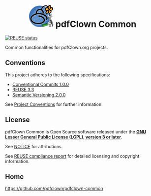 <!--
  SPDX-FileCopyrightText: 2025 Stefano Chizzolini and contributors

  SPDX-License-Identifier: CC-BY-SA-4.0
-->
<h1 align="center">
<picture>
<img alt="logo" src="src/main/javadoc/jada/attach/common/resources/images/logo.png" width="80">
</picture> pdfClown Common
</h1>

[![REUSE status](https://api.reuse.software/badge/github.com/pdfclown/pdfclown-common)](https://api.reuse.software/info/github.com/pdfclown/pdfclown-common)

Common functionalities for pdfClown.org projects.

## Conventions

This project adheres to the following specifications:

- [Conventional Commits 1.0.0](https://www.conventionalcommits.org/en/v1.0.0/)
- [REUSE 3.3](https://reuse.software/spec-3.3/)
- [Semantic Versioning 2.0.0](https://semver.org/spec/v2.0.0.html)

See [Project Conventions](docs/conventions.md) for further information.

## License

pdfClown Common is Open Source software released under the **[GNU Lesser General Public License (LGPL), version 3 or later](LICENSE.txt)**.

See [NOTICE](NOTICE.txt) for attributions.

See [REUSE compliance report](https://api.reuse.software/info/github.com/pdfclown/pdfclown-common) for detailed licensing and copyright information.

## Home

<https://github.com/pdfclown/pdfclown-common>